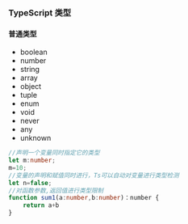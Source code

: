 ### TypeScript 类型

#### 普通类型
- boolean
- number
- string
- array
- object
- tuple
- enum
- void
- never
- any
- unknown



```ts
//声明一个变量同时指定它的类型
let m:number;
m=10;
//变量的声明和赋值同时进行，Ts可以自动对变量进行类型检测
let n=false;
//对函数参数,返回值进行类型限制
function sum1(a:number,b:number)：number {
    return a+b
}
```
